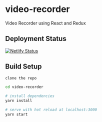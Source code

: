 # video-recorder
Video Recorder using React and Redux

## Deployment Status
[![Netlify Status](https://api.netlify.com/api/v1/badges/e8019d2e-6eaa-4194-9407-4bc0abb268d8/deploy-status)](https://app.netlify.com/sites/video-recorder/deploys)

## Build Setup

``` bash
clone the repo

cd video-recorder

# install dependencies
yarn install

# serve with hot reload at localhost:3000
yarn start


```
